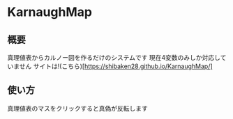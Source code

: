 # KarnaughMap

## 概要
真理値表からカルノー図を作るだけのシステムです
現在4変数のみしか対応していません
サイトは!(こちら)[https://shibaken28.github.io/KarnaughMap/]

## 使い方
真理値表のマスをクリックすると真偽が反転します
